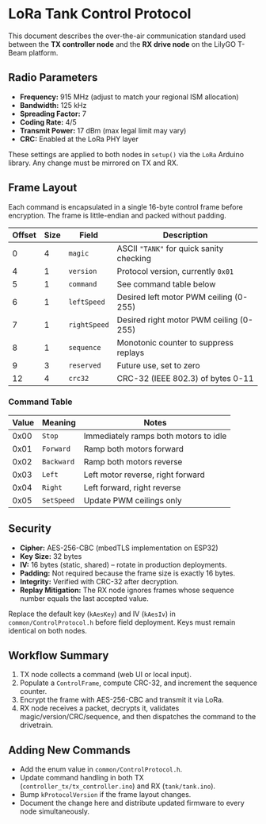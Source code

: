 # LoRa Tank Control Protocol

This document describes the over-the-air communication standard used between the **TX controller node** and the **RX drive node** on the LilyGO T-Beam platform.

## Radio Parameters

- **Frequency:** 915 MHz (adjust to match your regional ISM allocation)
- **Bandwidth:** 125 kHz
- **Spreading Factor:** 7
- **Coding Rate:** 4/5
- **Transmit Power:** 17 dBm (max legal limit may vary)
- **CRC:** Enabled at the LoRa PHY layer

These settings are applied to both nodes in `setup()` via the `LoRa` Arduino library. Any change must be mirrored on TX and RX.

## Frame Layout

Each command is encapsulated in a single 16-byte control frame before encryption. The frame is little-endian and packed without padding.

| Offset | Size | Field        | Description                                   |
| ------ | ---- | ------------ | --------------------------------------------- |
| 0      | 4    | `magic`      | ASCII `"TANK"` for quick sanity checking       |
| 4      | 1    | `version`    | Protocol version, currently `0x01`            |
| 5      | 1    | `command`    | See command table below                       |
| 6      | 1    | `leftSpeed`  | Desired left motor PWM ceiling (0-255)        |
| 7      | 1    | `rightSpeed` | Desired right motor PWM ceiling (0-255)       |
| 8      | 1    | `sequence`   | Monotonic counter to suppress replays         |
| 9      | 3    | `reserved`   | Future use, set to zero                       |
| 12     | 4    | `crc32`      | CRC-32 (IEEE 802.3) of bytes 0-11             |

### Command Table

| Value | Meaning              | Notes                                |
| ----- | -------------------- | ------------------------------------ |
| 0x00  | `Stop`               | Immediately ramps both motors to idle|
| 0x01  | `Forward`            | Ramp both motors forward             |
| 0x02  | `Backward`           | Ramp both motors reverse             |
| 0x03  | `Left`               | Left motor reverse, right forward    |
| 0x04  | `Right`              | Left forward, right reverse          |
| 0x05  | `SetSpeed`           | Update PWM ceilings only             |

## Security

- **Cipher:** AES-256-CBC (mbedTLS implementation on ESP32)
- **Key Size:** 32 bytes
- **IV:** 16 bytes (static, shared) – rotate in production deployments.
- **Padding:** Not required because the frame size is exactly 16 bytes.
- **Integrity:** Verified with CRC-32 after decryption.
- **Replay Mitigation:** The RX node ignores frames whose sequence number equals the last accepted value.

Replace the default key (`kAesKey`) and IV (`kAesIv`) in `common/ControlProtocol.h` before field deployment. Keys must remain identical on both nodes.

## Workflow Summary

1. TX node collects a command (web UI or local input).
2. Populate a `ControlFrame`, compute CRC-32, and increment the sequence counter.
3. Encrypt the frame with AES-256-CBC and transmit it via LoRa.
4. RX node receives a packet, decrypts it, validates magic/version/CRC/sequence, and then dispatches the command to the drivetrain.

## Adding New Commands

- Add the enum value in `common/ControlProtocol.h`.
- Update command handling in both TX (`controller_tx/tx_controller.ino`) and RX (`tank/tank.ino`).
- Bump `kProtocolVersion` if the frame layout changes.
- Document the change here and distribute updated firmware to every node simultaneously.
